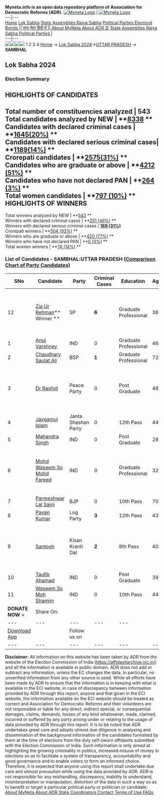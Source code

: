 **Myneta.info is an open data repository platform of Association for Democratic Reforms (ADR).**
[![Myneta Logo](https://www.myneta.info/lib/img/myneta-logo.png)](https://www.myneta.info/) | [![Myneta Logo](https://www.myneta.info/lib/img/adr-logo.png)](https://adrindia.org)  
---|---  
[Home](https://www.myneta.info/) [Lok Sabha](https://www.myneta.info/#ls "Lok Sabha") [ State Assemblies ](https://www.myneta.info/#sa "State Assemblies") [Rajya Sabha](https://www.myneta.info/#rs "Rajya Sabha") [Political Parties ](https://www.myneta.info/party "Political Parties") [ Electoral Bonds ](https://www.myneta.info/electoral_bonds "Electoral Bonds") [ || माय नेता हिंदी में || ](https://translate.google.co.in/translate?prev=hp&hl=en&js=y&u=www.myneta.info&sl=en&tl=hi&history_state0=) [ About MyNeta ](https://adrindia.org/content/about-myneta) [ About ADR ](https://adrindia.org/about-adr/who-we-are) [☰](javascript:void\(0\))
[ State Assemblies ](https://www.myneta.info/#sa "State Assemblies") [ Rajya Sabha ](https://www.myneta.info/#rs "Rajya Sabha") [ Political Parties ](https://www.myneta.info/party "Political Parties")
|   
---|---  
![](https://www.myneta.info/lib/img/banner/banner-1.png)![](https://www.myneta.info/lib/img/banner/banner-2.png)![](https://www.myneta.info/lib/img/banner/banner-3.png)![](https://www.myneta.info/lib/img/banner/banner-4.png)
1  2  3  4 
[Home](https://www.myneta.info/) → [Lok Sabha 2024](https://www.myneta.info/LokSabha2024/)→[UTTAR PRADESH](https://www.myneta.info/LokSabha2024/index.php?action=show_constituencies&state_id=35) → **SAMBHAL**
### 
## Lok Sabha 2024
###  Election Summary 
HIGHLIGHTS OF CANDIDATES  
---  
Total number of constituencies analyzed |  543   
Total candidates analyzed by NEW | **[8338](https://www.myneta.info/LokSabha2024/index.php?action=summary&subAction=candidates_analyzed&sort=candidate#summary) **  
Candidates with declared criminal cases | **[1645(20%)](https://www.myneta.info/LokSabha2024/index.php?action=summary&subAction=crime&sort=candidate#summary) **  
Candidates with declared serious criminal cases| **[1189(14%)](https://www.myneta.info/LokSabha2024/index.php?action=summary&subAction=serious_crime&sort=candidate#summary) **  
Crorepati candidates | **[2575(31%)](https://www.myneta.info/LokSabha2024/index.php?action=summary&subAction=crorepati&sort=candidate#summary) **  
Candidates who are graduate or above | **[4212 (51%)](https://www.myneta.info/LokSabha2024/index.php?action=summary&subAction=education&sort=candidate#summary) **  
Candidates who have not declared PAN | **[264 (3%)](https://www.myneta.info/LokSabha2024/index.php?action=summary&subAction=without_pan&sort=candidate#summary) **  
Total women candidates | **[797 (10%)](https://www.myneta.info/LokSabha2024/index.php?action=summary&subAction=women_candidate&sort=candidate#summary) **  
HIGHLIGHTS OF WINNERS  
---  
Total winners analyzed by NEW | **[543](https://www.myneta.info/LokSabha2024/index.php?action=summary&subAction=winner_analyzed&sort=candidate#summary) **  
Winners with declared criminal cases | **[251 (46%)](https://www.myneta.info/LokSabha2024/index.php?action=summary&subAction=winner_crime&sort=candidate#summary) **  
Winners with declared serious criminal cases | **[169 (31%)](https://www.myneta.info/LokSabha2024/index.php?action=summary&subAction=winner_serious_crime&sort=candidate#summary)**  
Crorepati winners | **[504 (93%)](https://www.myneta.info/LokSabha2024/index.php?action=summary&subAction=winner_crorepati&sort=candidate#summary) **  
Winners who are graduate or above | **[420 (77%)](https://www.myneta.info/LokSabha2024/index.php?action=summary&subAction=winner_education&sort=candidate#summary) **  
Winners who have not declared PAN | **[0 (0%)](https://www.myneta.info/LokSabha2024/index.php?action=summary&subAction=winner_without_pan&sort=candidate#summary) **  
Total women winners | **[74 (14%)](https://www.myneta.info/LokSabha2024/index.php?action=summary&subAction=winner_women&sort=candidate#summary) **  
### List of Candidates - SAMBHAL:UTTAR PRADESH ([Comparison Chart of Party Candidates](https://www.myneta.info/LokSabha2024/comparisonchart.php?constituency_id=465))
SNo | Candidate| Party| Criminal Cases| Education| Age| Total Assets| Liabilities  
---|---|---|---|---|---|---|---  
12  | [Zia Ur Rehman](https://www.myneta.info/LokSabha2024/candidate.php?candidate_id=4084)** Winner ** | SP | **6** | Graduate Professional| 36 | ![](https://myneta.info/image_v2.php?myneta_folder=LokSabha2024&candidate_id=4084&col=ta) | ![](https://myneta.info/image_v2.php?myneta_folder=LokSabha2024&candidate_id=4084&col=lia)  
1  | [Anuj Varshney](https://www.myneta.info/LokSabha2024/candidate.php?candidate_id=4695) | IND | 0 | Graduate Professional| 46 | Rs 10,94,259 ~ 10 Lacs+ | Rs 2,60,000 ~ 2 Lacs+  
2  | [Chaudhary Saulat Ali](https://www.myneta.info/LokSabha2024/candidate.php?candidate_id=3695) | BSP | **1** | Graduate Professional| 72 | Rs 6,31,38,746 ~ 6 Crore+ | Rs 83,50,000 ~ 83 Lacs+  
3  | [Dr Rashid](https://www.myneta.info/LokSabha2024/candidate.php?candidate_id=3471) | Peace Party | 0 | Post Graduate| 48 | ![](https://myneta.info/image_v2.php?myneta_folder=LokSabha2024&candidate_id=3471&col=ta) | ![](https://myneta.info/image_v2.php?myneta_folder=LokSabha2024&candidate_id=3471&col=lia)  
4  | [Jaygamul Islam](https://www.myneta.info/LokSabha2024/candidate.php?candidate_id=4694) | Janta Shashan Party | 0 | 12th Pass| 44 | Rs 12,65,500 ~ 12 Lacs+ | Rs 0 ~   
5  | [Mahandra Singh](https://www.myneta.info/LokSabha2024/candidate.php?candidate_id=4692) | IND | 0 | Post Graduate| 28 | Rs 14,87,500 ~ 14 Lacs+ | Rs 1,00,000 ~ 1 Lacs+  
6  | [Mohd Waseem So Mohd Fareed](https://www.myneta.info/LokSabha2024/candidate.php?candidate_id=4693) | IND | 0 | Graduate Professional| 32 | ![](https://myneta.info/image_v2.php?myneta_folder=LokSabha2024&candidate_id=4693&col=ta) | ![](https://myneta.info/image_v2.php?myneta_folder=LokSabha2024&candidate_id=4693&col=lia)  
7  | [Parmeshwar Lal Saini](https://www.myneta.info/LokSabha2024/candidate.php?candidate_id=4083) | BJP | 0 | 10th Pass| 70 | Rs 14,01,58,612 ~ 14 Crore+ | Rs 1,05,39,679 ~ 1 Crore+  
8  | [Pavan Kumar](https://www.myneta.info/LokSabha2024/candidate.php?candidate_id=4690) | Log Party | **3** | 12th Pass| 43 | Rs 80,000 ~ 80 Thou+ | Rs 0 ~   
9  | [Santosh](https://www.myneta.info/LokSabha2024/candidate.php?candidate_id=3694) | Kisan Kranti Dal | **2** | 8th Pass| 40 | ![](https://myneta.info/image_v2.php?myneta_folder=LokSabha2024&candidate_id=3694&col=ta) | ![](https://myneta.info/image_v2.php?myneta_folder=LokSabha2024&candidate_id=3694&col=lia)  
10  | [Taufik Ahamad](https://www.myneta.info/LokSabha2024/candidate.php?candidate_id=3960) | IND | 0 | Post Graduate| 39 | Rs 1,11,44,500 ~ 1 Crore+ | Rs 0 ~   
11  | [Waseem So Moh Shamim](https://www.myneta.info/LokSabha2024/candidate.php?candidate_id=4689) | IND | 0 | 10th Pass| 44 | Rs 8,47,000 ~ 8 Lacs+ | Rs 0 ~   
|  **DONATE NOW** × |  Share On:  | [](https://api.whatsapp.com/send?text=https%3A%2F%2Fmyneta.info%2Fpunjab2022%2Findex.php%3Faction%3Dshow_constituencies%26state_id%3D19) | [](https://www.facebook.com/sharer/sharer.php?u=https%3A%2F%2Fmyneta.info%2Fpunjab2022%2Findex.php%3Faction%3Dshow_constituencies%26state_id%3D19) | [](https://twitter.com/share?url=https%3A%2F%2Fmyneta.info%2Fpunjab2022%2Findex.php%3Faction%3Dshow_constituencies%26state_id%3D19)  
---|---|---|---|---  
| [ Download App ](https://play.google.com/store/apps/details?id=com.webrosoft.myneta1&pcampaignid=pcampaignidMKT-Other-global-all-co-prtnr-py-PartBadge-Mar2515-1) | [](https://play.google.com/store/apps/details?id=com.webrosoft.myneta1&pcampaignid=pcampaignidMKT-Other-global-all-co-prtnr-py-PartBadge-Mar2515-1) |  Follow us on  | [](https://www.facebook.com/adrindia.org/) | [](https://twitter.com/adrspeaks) | [](https://groups.google.com/g/national-election-watch?hl=en&pli=1) | [](https://www.instagram.com/adrspeaks/) | [](https://www.youtube.com/user/adrspeaks) | [](https://sharechat.com/profile/adrspeaks)  
---|---|---|---|---|---|---|---|---  
**Disclaimer:** All information on this website has been taken by ADR from the website of the Election Commission of India (https://affidavitarchive.nic.in/) and all the information is available in public domain. ADR does not add or subtract any information, unless the EC changes the data. In particular, no unverified information from any other source is used. While all efforts have been made by ADR to ensure that the information is in keeping with what is available in the ECI website, in case of discrepancy between information provided by ADR through this report, anyone and that given in the ECI website, the information available on the ECI website should be treated as correct and Association for Democratic Reforms and their volunteers are not responsible or liable for any direct, indirect special, or consequential damages, claims, demands, losses of any kind whatsoever, made, claimed, incurred or suffered by any party arising under or relating to the usage of data provided by ADR through this report. It is to be noted that ADR undertakes great care and adopts utmost due diligence in analysing and dissemination of the background information of the candidates furnished by them at the time of elections from the duly self-sworn affidavits submitted with the Election Commission of India. Such information is only aimed at highlighting the growing criminality in politics, increased misuse of money in elections so as to facilitate a system of transparency, accountability and good governance and to enable voters to form an informed choice. Therefore, it is expected that anyone using this report shall undertake due care and utmost precaution while using the data provided by ADR. ADR is not responsible for any mishandling, discrepancy, inability to understand, misinterpretation or manipulation, distortion of the data in such a way so as to benefit or target a particular political party or politician or candidate. 
[ About MyNeta ](https://adrindia.org/content/about-myneta) [ About ADR ](https://adrindia.org/about-adr/who-we-are) [ State Coordinators ](https://adrindia.org/about-adr/state-coordinators) [ Contact ](https://adrindia.org/contact-us) [ Terms of Use ](https://adrindia.org/content/adr-terms-use) [ FAQs ](https://adrindia.org/content/faqs)
